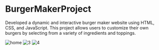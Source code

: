 # BurgerMakerProject

Developed a dynamic and interactive burger maker website using HTML, CSS, and JavaScript. This project allows users to customize their own burgers by selecting from a variety of ingredients and toppings. 

![home](https://github.com/fatemzahrae/SandwichProject/assets/144160559/191327e4-0504-4355-a0ea-f8c153118a4f)
![3](https://github.com/fatemzahrae/SandwichProject/assets/144160559/8fb21b76-ab5f-453e-ab56-1edaf6ea0e44)
![4](https://github.com/fatemzahrae/SandwichProject/assets/144160559/879c7ebc-9fe7-4508-99d8-796d2295629e)

